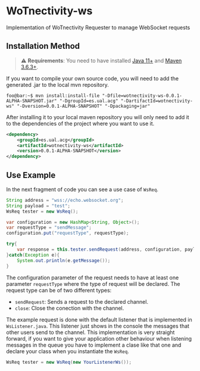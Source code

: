 # WoTnectivity-ws
Implementation of WoTnectivity Requester to manage WebSocket requests

## Installation Method

> :warning: **Requirements**: You need to have installed [Java 11+](https://openjdk.java.net/projects/jdk/11/) and [Maven 3.6.3+](http://maven.apache.org).

If you want to compile your own source code, you will need to add the generated .jar to the local mvn repository.

```console
foo@bar:~$ mvn install:install-file "-Dfile=wotnectivity-ws-0.0.1-ALPHA-SNAPSHOT.jar" "-DgroupId=es.ual.acg" "-DartifactId=wotnectivity-ws" "-Dversion=0.0.1-ALPHA-SNAPSHOT" "-Dpackaging=jar"
```

After installing it to your local maven repository you will only need to add it to the dependencies of the project where you want to use it.

```xml
<dependency>
    <groupId>es.ual.acg</groupId>
    <artifactId>wotnectivity-ws</artifactId>
    <version>0.0.1-ALPHA-SNAPSHOT</version>
</dependency>
```

## Use Example

In the next fragment of code you can see a use case of `WsReq`.

```java
String address = "wss://echo.websocket.org";
String payload = "test";
WsReq tester = new WsReq();

var configuration = new HashMap<String, Object>();
var requestType = "sendMessage";
configuration.put("requestType", requestType);

try{
    var response = this.tester.sendRequest(address, configuration, payload);
}catch(Exception e){
    System.out.println(e.getMessage());
}
```

The configuration parameter of the request needs to have at least one parameter `requestType` where the type of request will be declared. The request type can be of two different types:

* `sendRequest`: Sends a request to the declared channel.
* `close`: Close the conection with the channel.

The example request is done with the default listener that is implemented in `WsListener.java`. This listener just shows in the console the messages that other users send to the channel. This implementation is very straight forward, if you want to give your application other behaviour when listening messages in the queue you have to implement a clase like that one and declare your class when you instantiate the `WsReq`.

```java
WsReq tester = new WsReq(new YourListenerWs());
```
